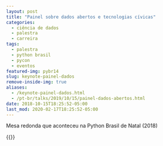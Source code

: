 ```yaml
---
layout: post
title: "Painel sobre dados abertos e tecnologias cívicas"
categories:
  - ciência de dados
  - palestra
  - carreira
tags:
  - palestra
  - python brasil
  - pycon
  - eventos
featured-img: pybr14
slug: keynote-painel-dados
remove-inside-img: true
aliases: 
  - /keynote-painel-dados.html
  - /pt-br/talks/2019/10/15/painel-dados-abertos.html
date: 2018-10-15T18:25:52-05:00
last_mod: 2020-02-17T18:25:52-05:00
---
```


Mesa redonda que aconteceu na Python Brasil de Natal (2018)

{{<youtube RDnuhbQjMoU>}}
